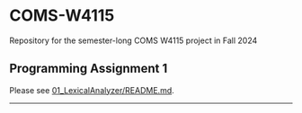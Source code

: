 # COMS-W4115
Repository for the semester-long COMS W4115 project in Fall 2024

## Programming Assignment 1
Please see [01_LexicalAnalyzer/README.md](./01_LexicalAnalyzer/README.md).

----
